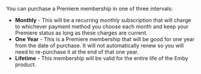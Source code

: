 You can purchase a Premiere membership in one of three intervals:
 
* **Monthly** - This will be a recurring monthly subscription that will charge to whichever payment method you choose each month and keep your Premiere status as long as these charges are current.
* **One Year** - This is a Premiere membership that will be good for one year from the date of purchase.  It will not automatically renew so you will need to re-purchase it at the end of that one year.
* **Lifetime** - This membership will be valid for the entire life of the Emby product.